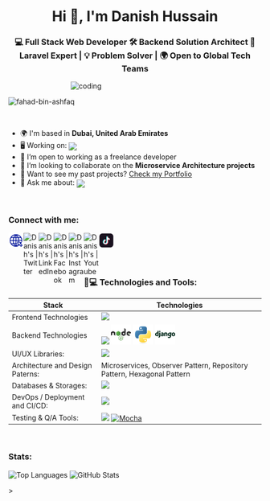 <h1 align="center">Hi 👋, I'm Danish Hussain</h1>
<h3 align="center">💻 Full Stack Web Developer 🛠️ Backend Solution Architect 🔭 Laravel Expert | 💡 Problem Solver | 🌍 Open to Global Tech Teams </h3>

<img align="right" alt="coding" width="380" src="https://user-images.githubusercontent.com/55389276/140866485-8fb1c876-9a8f-4d6a-98dc-08c4981eaf70.gif">

<br>
<p align="left">
  <img src="https://komarev.com/ghpvc/?username=DanishHussain786&label=Profile%20views&color=0e75b6&style=flat" alt="fahad-bin-ashfaq" />
</p>
<br>

- 🌍 I'm based in **Dubai, United Arab Emirates**
- 🖥️ Working on: <img src="https://skillicons.dev/icons?i=react,graphql,aws,kafka,rabbitmq" width="150" valign="middle" />
- 🤝 I’m open to working as a freelance developer
- 👯 I’m looking to collaborate on the **Microservice Architecture projects**
- 🔭 Want to see my past projects? <a href="https://danish-hussain.vercel.app/" target="_blank" > Check my Portfolio </a>
- 💬 Ask me about: <img src="https://skillicons.dev/icons?i=git,php,laravel,mysql,vue,js,ts,jquery,html,css,tailwind,nodejs,mongodb,docker" width="425" valign="middle" />
<br>
<h3 >Connect with me:</h3>
<p align="left">
  <a href="https://danish-hussain.vercel.app/" target="_blank">
    <img align="left" src="https://github.com/DanishHussain786/DanishHussain786/blob/main/portfolio.svg" width="30px" alt="Danish's | Portfolio" />
  </a>
  <a href="https://twitter.com/Danishhussain99" target="_blank">
    <img align="left" src="https://raw.githubusercontent.com/rahuldkjain/github-profile-readme-generator/master/src/images/icons/Social/twitter.svg" width="30" alt="Danish's | Twitter" />
  </a>
  <a href="https://www.linkedin.com/in/danishhussain99/" target="_blank">
    <img align="left" src="https://raw.githubusercontent.com/rahuldkjain/github-profile-readme-generator/master/src/images/icons/Social/linked-in-alt.svg" width="30" alt="Danish's | LinkedIn" />
  </a>
  <a href="https://www.facebook.com/Danishhussain99" target="_blank">
    <img align="left" src="https://raw.githubusercontent.com/rahuldkjain/github-profile-readme-generator/master/src/images/icons/Social/facebook.svg" width="30" alt="Danish's | Facebook" />
  </a>
  <a href="https://instagram.com/danish.hussain.live" target="_blank">
    <img align="left" src="https://raw.githubusercontent.com/rahuldkjain/github-profile-readme-generator/master/src/images/icons/Social/instagram.svg" width="30" alt="Danish's | Instagram" />
  </a>
  <a href="https://www.tiktok.com/@danish.hussain453" target="_blank">
    <img src="https://github.com/DanishHussain786/DanishHussain786/blob/main/tiktok-icon.png" width="30px" alt="Danish's | TikTok" />
  </a>
  <a href="https://www.youtube.com/" target="_blank">
    <img align="left" src="https://raw.githubusercontent.com/rahuldkjain/github-profile-readme-generator/master/src/images/icons/Social/youtube.svg" width="30px" alt="Danish's | Youtube" />
  </a>
</p>
<br>
<h3 align="left">🚀💻 Technologies and Tools:</h3>

| Stack | Technologies |
|-------|--------------|
| Frontend Technologies | <img src="https://skillicons.dev/icons?i=react,vue,js,ts,html,css" width="230" /> |
| Backend Technologies | <img src="https://skillicons.dev/icons?i=php,laravel,docker,kafka,rabbitmq,express" width="260" /> <a href="https://nodejs.org" target="_blank" rel="noreferrer"> <img src="https://raw.githubusercontent.com/devicons/devicon/master/icons/nodejs/nodejs-original-wordmark.svg" alt="NodeJS" width="40" height="40"/></a> <a href="https://www.python.org" target="_blank" rel="noreferrer"> <img src="https://raw.githubusercontent.com/devicons/devicon/master/icons/python/python-original.svg" alt="Python" width="40" height="40"/></a> <a href="https://www.djangoproject.com/" target="_blank" rel="noreferrer"> <img src="https://raw.githubusercontent.com/devicons/devicon/master/icons/django/django-plain-wordmark.svg" alt="Django" width="40" height="40"/></a> |
| UI/UX Libraries: | <img src="https://skillicons.dev/icons?i=vuetify,alpinejs,jquery,tailwind,bootstrap" width="200" /> |
| Architecture and Design Paterns: | Microservices, Observer Pattern, Repository Pattern, Hexagonal Pattern |
| Databases & Storages: | <img src="https://skillicons.dev/icons?i=mysql,mongodb,postgres,firebase,redis,redux" width="230" /> |
| DevOps / Deployment and CI/CD: | <img src="https://skillicons.dev/icons?i=git,powershell,bitbucket,bash,linux" width="200" /> |
| Testing & Q/A Tools: | <img src="https://skillicons.dev/icons?i=jest,postman" width="110" /> <a href="https://mochajs.org" target="_blank" rel="noreferrer"><img src="https://www.vectorlogo.zone/logos/mochajs/mochajs-icon.svg" alt="Mocha" width="40" height="40"/></a> |


<br>
<h3 align="left">Stats:</h3>
  <p><img align="center" src="https://github-readme-stats.vercel.app/api/top-langs/?username=DanishHussain786&langs_count=8&layout=compact&hide=html,procfile&size_weight=0.25&count_weight=0.70" alt="Top Languages" /> <img align="center" src="https://github-readme-streak-stats.herokuapp.com/?user=DanishHussain786" alt="GitHub Stats" /></p>
>
